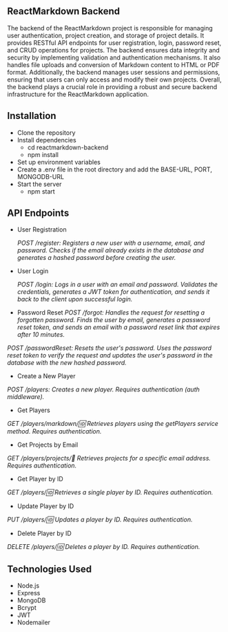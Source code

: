 ## ReactMarkdown Backend
The backend of the ReactMarkdown project is responsible for managing user authentication, project creation, and storage of project details.
It provides RESTful API endpoints for user registration, login, password reset, and CRUD operations for projects.
The backend ensures data integrity and security by implementing validation and authentication mechanisms. 
It also handles file uploads and conversion of Markdown content to HTML or PDF format.
Additionally, the backend manages user sessions and permissions, ensuring that users can only access and modify their own projects.
Overall, the backend plays a crucial role in providing a robust and secure backend infrastructure for the ReactMarkdown application.

## Installation
- Clone the repository
- Install dependencies
  - cd reactmarkdown-backend
  - npm install
- Set up environment variables
- Create a .env file in the root directory and add the BASE-URL, PORT, MONGODB-URL
- Start the server
  - npm start

## API Endpoints
- User Registration

  *POST /register: Registers a new user with a username, email, and password. Checks if the email already exists in the database and generates a hashed password before creating the user.*

- User Login

  *POST /login: Logs in a user with an email and password. Validates the credentials, generates a JWT token for authentication, and sends it back to the client upon successful login.*

- Password Reset
  *POST /forgot: Handles the request for resetting a forgotten password. Finds the user by email, generates a password reset token, and sends an email with a password reset link that expires after 10 minutes.*
  
*POST /passwordReset: Resets the user's password. Uses the password reset token to verify the request and updates the user's password in the database with the new hashed password.*

- Create a New Player

 *POST /players: Creates a new player. Requires authentication (auth middleware).*

- Get Players

 *GET /players/markdown/:id: Retrieves players using the getPlayers service method. Requires authentication.*
 
- Get Projects by Email

 *GET /players/projects/:email: Retrieves projects for a specific email address. Requires authentication.*
 
- Get Player by ID

 *GET /players/:id: Retrieves a single player by ID. Requires authentication.*
 
- Update Player by ID

 *PUT /players/:id: Updates a player by ID. Requires authentication.*
 
- Delete Player by ID

 *DELETE /players/:id: Deletes a player by ID. Requires authentication.*
## Technologies Used
- Node.js
- Express
- MongoDB
- Bcrypt
- JWT
- Nodemailer
